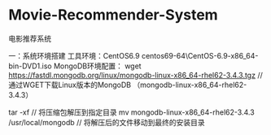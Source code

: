 # Movie-Recommender-System
电影推荐系统

一：系统环境搭建
工具环境：CentOS6.9 
          centos69-64\CentOS-6.9-x86_64-bin-DVD1.iso
MongoDB环境配置：
wget https://fastdl.mongodb.org/linux/mongodb-linux-x86_64-rhel62-3.4.3.tgz 
// 通过WGET下载Linux版本的MongoDB （mongodb-linux-x86_64-rhel62-3.4.3）

tar -xf // 将压缩包解压到指定目录
mv mongodb-linux-x86_64-rhel62-3.4.3 /usr/local/mongodb
 // 将解压后的文件移动到最终的安装目录
